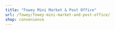 ```yaml
---
title: "Fowey Mini Market & Post Office"
url: /fowey/fowey-mini-market-and-post-office/
shop: convenience
---
```

